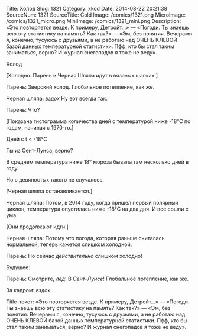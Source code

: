 Title: Холод 
Slug: 1321 
Category: xkcd 
Date: 2014-08-22 20:21:38 
SourceNum: 1321 
SourceTitle: Cold 
Image: /comics/1321.png 
MicroImage: /comics/1321_micro.png 
MiniImage: /comics/1321_mini.png 
Description: «Это повторяется везде. К примеру, Детройт…» — «Погоди. Ты знаешь всю эту статистику на память? Как так?» — «Эм, без понятия. Вечерами я, конечно, тусуюсь с друзьями, а не работаю над ОЧЕНЬ КЛЕВОЙ базой данных температурной статистики. Пфф, кто бы стал таким заниматься, верно? И журнал снегопадов я тоже не веду». 

Холод

[Холодно. Парень и Черная Шляпа идут в вязаных шапках.]

Парень: Зверский холод. Глобальное потепление, как же.

Черная шляпа: *вздох* Ну вот всегда так.

Парень: Что?

[Показана гистограмма количества дней с температурой ниже -18°C по годам, начиная с 1970-го.]

Дней с t < -18°C

Ты из Сент-Луиса, верно?

В среднем температура ниже 18° мороза бывала там несколько дней в году.

Но с девяностых такого не случалось.

[Черная шляпа останавливается.]

Черная шляпа: Потом, в 2014 году, когда пришел первый полярный циклон, температура опустилась ниже -18°C на два дня.
И все сошли с ума.

[Они продолжают идти.]

Черная шляпа: Потому что погода, которая раньше считалась нормальной, теперь кажется слишком холодной.

Парень: Но сейчас _действительно_ слишком холодно!

Будущее:

Парень: Смотрите, *лёд*! В *Сент-Луисе*! Глобальное потепление, как же.

За кадром: *вздох*

Title-текст: «Это повторяется везде. К примеру, Детройт…» — «Погоди. Ты знаешь всю эту статистику на память? Как так?» — «Эм, без понятия. Вечерами я, конечно, тусуюсь с друзьями, а не работаю над ОЧЕНЬ КЛЕВОЙ базой данных температурной статистики. Пфф, кто бы стал таким заниматься, верно? И журнал снегопадов я тоже не веду».